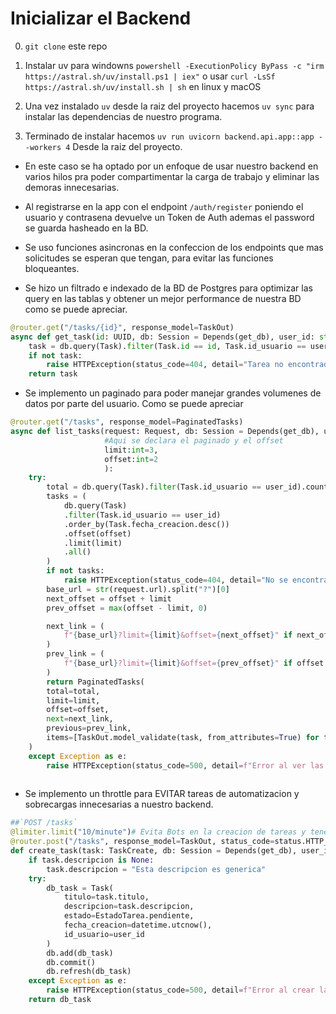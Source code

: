 # Inicializar el Backend
0. `git clone` este repo

1. Instalar uv para windowns `powershell -ExecutionPolicy ByPass -c "irm https://astral.sh/uv/install.ps1 | iex"` o usar `curl -LsSf https://astral.sh/uv/install.sh | sh` en linux y macOS

2. Una vez instalado `uv` desde la raiz del proyecto hacemos `uv sync` para instalar las dependencias de nuestro programa.

3. Terminado de instalar hacemos `uv run uvicorn backend.api.app::app --workers 4` Desde la raiz del proyecto. 

* En este caso se ha optado por un enfoque de usar nuestro backend en varios hilos pra poder compartimentar la carga de trabajo y eliminar las demoras innecesarias.

* Al registrarse en la app con el endpoint `/auth/register` poniendo el usuario y contrasena devuelve un Token de Auth ademas el password se guarda hasheado en la BD.

* Se uso funciones asincronas en la confeccion de los endpoints que mas solicitudes se esperan que tengan, para evitar las funciones bloqueantes.

* Se hizo un filtrado e indexado de la BD de Postgres para optimizar las query en las tablas y obtener un mejor performance de nuestra BD como se puede apreciar.

```py
@router.get("/tasks/{id}", response_model=TaskOut)
async def get_task(id: UUID, db: Session = Depends(get_db), user_id: str = Depends(get_current_user_id)):
    task = db.query(Task).filter(Task.id == id, Task.id_usuario == user_id).first()
    if not task:
        raise HTTPException(status_code=404, detail="Tarea no encontrada")
    return task
```

* Se implemento un paginado para poder manejar grandes volumenes de datos por parte del usuario. Como se puede apreciar

```py
@router.get("/tasks", response_model=PaginatedTasks)
async def list_tasks(request: Request, db: Session = Depends(get_db), user_id: str = Depends(get_current_user_id),
                     #Aqui se declara el paginado y el offset
                     limit:int=3,
                     offset:int=2
                     ):
    try:
        total = db.query(Task).filter(Task.id_usuario == user_id).count()
        tasks = (
            db.query(Task)
            .filter(Task.id_usuario == user_id)
            .order_by(Task.fecha_creacion.desc())
            .offset(offset)
            .limit(limit)
            .all()
        )
        if not tasks:
            raise HTTPException(status_code=404, detail="No se encontraron tareas para este usuario")
        base_url = str(request.url).split("?")[0]
        next_offset = offset + limit
        prev_offset = max(offset - limit, 0)

        next_link = (
            f"{base_url}?limit={limit}&offset={next_offset}" if next_offset < total else None
        )
        prev_link = (
            f"{base_url}?limit={limit}&offset={prev_offset}" if offset > 0 else None
        )
        return PaginatedTasks(
        total=total,
        limit=limit,
        offset=offset,
        next=next_link,
        previous=prev_link,
        items=[TaskOut.model_validate(task, from_attributes=True) for task in tasks]
    )
    except Exception as e:
        raise HTTPException(status_code=500, detail=f"Error al ver las tareas: {e}")
        

```


* Se implemento un throttle para EVITAR tareas de automatizacion y sobrecargas innecesarias a nuestro backend.
```py
##`POST /tasks`
@limiter.limit("10/minute")# Evita Bots en la creacion de tareas y tenemos un mejor trafico ya que bloquea entradas por ip a 10*min
@router.post("/tasks", response_model=TaskOut, status_code=status.HTTP_201_CREATED)
def create_task(task: TaskCreate, db: Session = Depends(get_db), user_id: UUID = Depends(get_current_user_id)):
    if task.descripcion is None:
        task.descripcion = "Esta descripcion es generica"
    try:
        db_task = Task(
            titulo=task.titulo,
            descripcion=task.descripcion,
            estado=EstadoTarea.pendiente,
            fecha_creacion=datetime.utcnow(),
            id_usuario=user_id
        )
        db.add(db_task)
        db.commit()
        db.refresh(db_task)
    except Exception as e:
        raise HTTPException(status_code=500, detail=f"Error al crear la tarea: {e}")
    return db_task
```